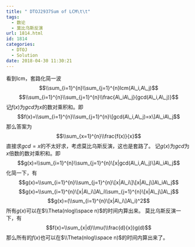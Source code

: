 ```yaml
---
title: " DTOJ2937Sum of LCM\t\t"
tags:
  - 数论
  - 莫比乌斯反演
url: 1814.html
id: 1814
categories:
  - DTOJ
  - Solution
date: 2018-04-30 11:30:21
---
```


看到lcm，套路化简一波 $$\\sum_{i=1}^{n}\\sum_{j=1}^{n}lcm(A\_i,A\_j)$$ $$\\sum_{i=1}^{n}\\sum_{j=1}^{n}\\frac{A\_iA\_j}{gcd(A\_i,A\_j)}$$ 记$f(x)$为$gcd$为$x$的数对乘积和。即 $$f(x)=\\sum_{i=1}^{n}\\sum_{j=1}^{n}\[gcd(A\_i,A\_j)=x\]A\_iA\_j$$ 那么答案为 $$\\sum_{x=1}^{n}\\frac{f(x)}{x}$$ 直接求$gcd=x$的不太好求，考虑莫比乌斯反演，这也是套路了。 记$g(x)$为$gcd$为$x$倍数的数对乘积和。即 $$g(x)=\\sum_{i=1}^{n}\\sum_{j=1}^{n}\[x|gcd(A\_i,A\_j)\]A\_iA\_j$$ 化简一下，有 $$g(x)=\\sum_{i=1}^{n}\\sum_{j=1}^{n}\[x|A\_i\]\[x|A\_j\]A\_iA\_j$$ $$g(x)=\\sum_{i=1}^{n}\[x|A\_i\]A\_i\\sum_{j=1}^{n}\[x|A\_j\]A\_j$$ $$g(x)=(\\sum_{i=1}^{n}\[x|A\_i\]A\_i)^2$$ 所有$g(x)$可以在$\\Theta(nlog\\space n)$的时间内算出来。 莫比乌斯反演一下，有 $$f(x)=\\sum_{x|d}\\mu(\\frac{d}{x})g(d)$$ 那么所有的$f(x)$也可以在$\\Theta(nlog\\space n)$的时间内算出来了。